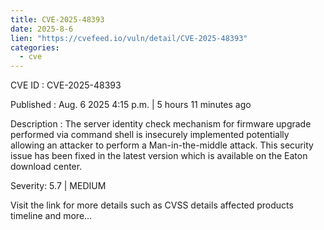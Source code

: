 ```yaml
--- 
title: CVE-2025-48393
date: 2025-8-6
lien: "https://cvefeed.io/vuln/detail/CVE-2025-48393"
categories:
  - cve
---
```


CVE ID : CVE-2025-48393

Published :  Aug. 6
2025
4:15 p.m. | 5 hours
11 minutes ago

Description : The server identity check mechanism for firmware upgrade performed via command shell is insecurely implemented potentially allowing an attacker to perform a Man-in-the-middle attack. This security issue has been fixed in the latest version which is available on the Eaton download center.

Severity: 5.7 | MEDIUM

Visit the link for more details
such as CVSS details
affected products
timeline
and more...
